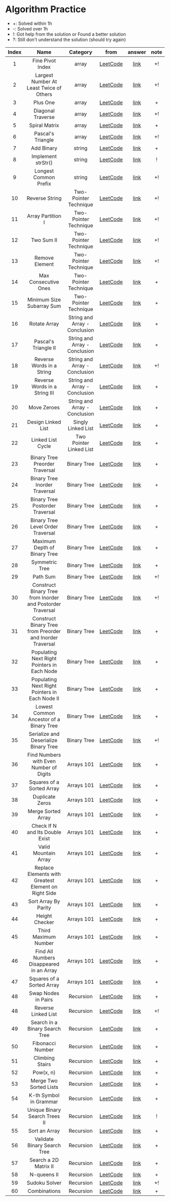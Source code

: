 # Algorithm Practice

- +: Solved within 1h
- -: Solved over 1h
- !: Got help from the solution or Found a better solution
- ?: Still don't understand the solution (should try again)


|Index|Name|Category|from|answer|note|
|:---:|:---:|:---:|:---:|:---:|:---:|
| 1  |  Fine Pivot Index  | array | [LeetCode](https://leetcode.com/explore/learn/card/array-and-string/201/introduction-to-array/1144/)  | [link](https://github.com/WOOSHIK-M/Coding_Practice/blob/main/Leetcode/Learn/Array_and_String/Introduction%20to%20Array/Find%20Pivot%20Index.py)  | +!  |
| 2  |  Largest Number At Least Twice of Others | array | [LeetCode](https://leetcode.com/explore/learn/card/array-and-string/201/introduction-to-array/1147/)  | [link](https://github.com/WOOSHIK-M/Coding_Practice/blob/main/Leetcode/Learn/Array_and_String/Introduction%20to%20Array/Largest%20Number%20At%20Least%20Twice%20of%20Others.py) | +!  |
| 3  |  Plus One  | array | [LeetCode](https://leetcode.com/explore/learn/card/array-and-string/201/introduction-to-array/1148/)  | [link](https://github.com/WOOSHIK-M/Coding_Practice/blob/main/Leetcode/Learn/Array_and_String/Introduction%20to%20Array/Plus%20One.py)  | + |
| 4  |  Diagonal Traverse  | array | [LeetCode](https://leetcode.com/explore/learn/card/array-and-string/202/introduction-to-2d-array/1167/)  | [link](https://github.com/WOOSHIK-M/Coding_Practice/blob/main/Leetcode/Learn/Array_and_String/Introduction%20to%202D%20Array/Diagonal%20Traverse.py)  | +! |
| 5  |  Spiral Matrix  | array | [LeetCode](https://leetcode.com/explore/learn/card/array-and-string/202/introduction-to-2d-array/1168/)  | [link](https://github.com/WOOSHIK-M/Coding_Practice/blob/main/Leetcode/Learn/Array_and_String/Introduction%20to%202D%20Array/Spiral%20Matrix.py)  | + |
| 6  |  Pascal's Triangle  | array | [LeetCode](https://leetcode.com/explore/learn/card/array-and-string/202/introduction-to-2d-array/1170/)  | [link](https://github.com/WOOSHIK-M/Coding_Practice/blob/main/Leetcode/Learn/Array_and_String/Introduction%20to%202D%20Array/Pascal's%20Triangle.py)  | +! |
| 7  |  Add Binary  | string | [LeetCode](https://leetcode.com/explore/learn/card/array-and-string/203/introduction-to-string/1160/)  | [link](https://github.com/WOOSHIK-M/Coding_Practice/blob/main/Leetcode/Learn/Array_and_String/Introduction%20to%20String/Add%20Binary.py)  | + |
| 8  |  Implement strStr() | string | [LeetCode](https://leetcode.com/explore/learn/card/array-and-string/203/introduction-to-string/1161/)  | [link](https://github.com/WOOSHIK-M/Coding_Practice/blob/main/Leetcode/Learn/Array_and_String/Introduction%20to%20String/Implement%20strStr().py)  | ! |
| 9  |  Longest Common Prefix | string | [LeetCode](https://leetcode.com/explore/learn/card/array-and-string/203/introduction-to-string/1162/discuss/172553/beat-100-python-submission-short-and-clean)  | [link](https://github.com/WOOSHIK-M/Coding_Practice/blob/main/Leetcode/Learn/Array_and_String/Introduction%20to%20String/Longest%20Common%20Prefix.py)  | +! |
| 10  |  Reverse String | Two-Pointer Technique | [LeetCode](https://leetcode.com/explore/learn/card/array-and-string/205/array-two-pointer-technique/1183/)  | [link](https://github.com/WOOSHIK-M/Coding_Practice/blob/main/Leetcode/Learn/Array_and_String/Two-Pointer%20Technique/Reverse%20String.py)  | +! |
| 11 |  Array Partition I | Two-Pointer Technique | [LeetCode](https://leetcode.com/explore/learn/card/array-and-string/205/array-two-pointer-technique/1154/)  | [link](https://github.com/WOOSHIK-M/Coding_Practice/blob/main/Leetcode/Learn/Array_and_String/Two-Pointer%20Technique/Array%20Partition%20I.py)  | +! |
| 12 |  Two Sum II | Two-Pointer Technique | [LeetCode](https://leetcode.com/explore/learn/card/array-and-string/205/array-two-pointer-technique/1153/)  | [link](https://github.com/WOOSHIK-M/Coding_Practice/blob/main/Leetcode/Learn/Array_and_String/Two-Pointer%20Technique/Two%20Sum%20II%20-%20Input%20array%20is%20sorted.py)  | +! |
| 13 |  Remove Element | Two-Pointer Technique | [LeetCode](https://leetcode.com/explore/learn/card/array-and-string/205/array-two-pointer-technique/1151/)  | [link](https://github.com/WOOSHIK-M/Coding_Practice/blob/main/Leetcode/Learn/Array_and_String/Two-Pointer%20Technique/Remove%20Element.py)  | +! |
| 14 |  Max Consecutive Ones | Two-Pointer Technique | [LeetCode](https://leetcode.com/explore/learn/card/array-and-string/205/array-two-pointer-technique/1301/)  | [link](https://github.com/WOOSHIK-M/Coding_Practice/blob/main/Leetcode/Learn/Array_and_String/Two-Pointer%20Technique/Max%20Consecutive%20Ones.py)  | + |
| 15 |  Minimum Size Subarray Sum | Two-Pointer Technique | [LeetCode](https://leetcode.com/explore/learn/card/array-and-string/205/array-two-pointer-technique/1299/)  | [link](https://github.com/WOOSHIK-M/Coding_Practice/blob/main/Leetcode/Learn/Array_and_String/Two-Pointer%20Technique/Minimum%20Size%20Subarray%20Sum.py)  | + |
| 16 |  Rotate Array | String and Array - Conclusion | [LeetCode](https://leetcode.com/explore/learn/card/array-and-string/204/conclusion/1182/) | [link](https://github.com/WOOSHIK-M/Practice_Algorithms/blob/main/Leetcode/Learn/Array_and_String/Conclusion/Rotate%20Array.py)  | + |
| 17 |  Pascal's Triangle II | String and Array - Conclusion  | [LeetCode](https://leetcode.com/explore/learn/card/array-and-string/204/conclusion/1171/) | [link](https://github.com/WOOSHIK-M/Practice_Algorithms/blob/main/Leetcode/Learn/Array_and_String/Conclusion/Pascal's%20Triangle%20II.py)  | + |
| 18 |  Reverse Words in a String | String and Array - Conclusion  | [LeetCode](https://leetcode.com/explore/learn/card/array-and-string/204/conclusion/1164/) | [link](https://github.com/WOOSHIK-M/Practice_Algorithms/blob/main/Leetcode/Learn/Array_and_String/Conclusion/Reverse%20words%20in%20a%20String.py)  | +! |
| 19 |  Reverse Words in a String III | String and Array - Conclusion  | [LeetCode](https://leetcode.com/explore/learn/card/array-and-string/204/conclusion/1165/) | [link](https://github.com/WOOSHIK-M/Practice_Algorithms/blob/main/Leetcode/Learn/Array_and_String/Conclusion/Reverse%20Words%20in%20a%20String%20III.py)  | + |
| 20 |  Move Zeroes | String and Array - Conclusion  | [LeetCode](https://leetcode.com/explore/learn/card/array-and-string/204/conclusion/1174/) | [link](https://github.com/WOOSHIK-M/Practice_Algorithms/blob/main/Leetcode/Learn/Array_and_String/Conclusion/Move%20Zeroes.py)  | + |
| 21 |  Design Linked List | Singly Linked List | [LeetCode](https://leetcode.com/explore/learn/card/linked-list/209/singly-linked-list/1290/) | [link](https://github.com/WOOSHIK-M/Practice_Algorithms/blob/main/Leetcode/Learn/Linked%20List/Singly%20Linked%20List/Design%20Linked%20List.py)  | + |
| 22 |  Linked List Cycle | Two Pointer Linked List | [LeetCode](https://leetcode.com/explore/learn/card/linked-list/214/two-pointer-technique/1212/) | [link](https://github.com/WOOSHIK-M/Practice_Algorithms/blob/main/Leetcode/Learn/Linked%20List/Two%20Pointer%20Linked%20List/Linked%20List%20Cycle.py)  | + |
| 23 |  Binary Tree Preorder Traversal | Binary Tree | [LeetCode](https://leetcode.com/explore/learn/card/data-structure-tree/134/traverse-a-tree/928/) | [link](https://github.com/WOOSHIK-M/Practice_Algorithms/blob/main/Leetcode/Learn/Binary%20Tree/Traverse%20a%20Tree/Binary%20Tree%20Preorder%20Traversal.py)  | + |
| 24 |  Binary Tree Inorder Traversal | Binary Tree | [LeetCode](https://leetcode.com/explore/learn/card/data-structure-tree/134/traverse-a-tree/929/) | [link](https://github.com/WOOSHIK-M/Practice_Algorithms/blob/main/Leetcode/Learn/Binary%20Tree/Traverse%20a%20Tree/Binary%20Tree%20Inorder%20Traversal.py)  | + |
| 25 |  Binary Tree Postorder Traversal | Binary Tree | [LeetCode](https://leetcode.com/explore/learn/card/data-structure-tree/134/traverse-a-tree/930/) | [link](https://github.com/WOOSHIK-M/Practice_Algorithms/blob/main/Leetcode/Learn/Binary%20Tree/Traverse%20a%20Tree/Binary%20Tree%20Postorder%20Traversal.py)  | + |
| 26 |  Binary Tree Level Order Traversal | Binary Tree | [LeetCode](https://leetcode.com/explore/learn/card/data-structure-tree/134/traverse-a-tree/931/) | [link](https://github.com/WOOSHIK-M/Practice_Algorithms/blob/main/Leetcode/Learn/Binary%20Tree/Traverse%20a%20Tree/Binary%20Tree%20Level%20Order%20Traversal.py)  | + |
| 27 |  Maximum Depth of Binary Tree | Binary Tree | [LeetCode](https://leetcode.com/explore/learn/card/data-structure-tree/17/solve-problems-recursively/535/) | [link](https://github.com/WOOSHIK-M/Practice_Algorithms/blob/main/Leetcode/Learn/Binary%20Tree/Solve%20Problems%20Recursively/Maximum%20Depth%20of%20Binary%20Tree.py)  | + |
| 28 |  Symmetric Tree | Binary Tree | [LeetCode](https://leetcode.com/explore/learn/card/data-structure-tree/17/solve-problems-recursively/536/) | [link](https://github.com/WOOSHIK-M/Practice_Algorithms/blob/main/Leetcode/Learn/Binary%20Tree/Solve%20Problems%20Recursively/Symmectric%20Tree.py)  | + |
| 29 |  Path Sum | Binary Tree | [LeetCode](https://leetcode.com/explore/learn/card/data-structure-tree/17/solve-problems-recursively/537/) | [link](https://github.com/WOOSHIK-M/Practice_Algorithms/blob/main/Leetcode/Learn/Binary%20Tree/Solve%20Problems%20Recursively/Path%20Sum.py)  | +! |
| 30 |  Construct Binary Tree from Inorder and Postorder Traversal | Binary Tree | [LeetCode](https://leetcode.com/explore/learn/card/data-structure-tree/133/conclusion/942/) | [link](https://github.com/WOOSHIK-M/Practice_Algorithms/blob/main/Leetcode/Learn/Binary%20Tree/Conclusion/Construct%20Binary%20Tree%20from%20Inorder%20and%20Postorder%20Traversal.py)  | +! |
| 31 |  Construct Binary Tree from Preorder and Inorder Traversal | Binary Tree | [LeetCode](https://leetcode.com/explore/learn/card/data-structure-tree/133/conclusion/943/) | [link](https://github.com/WOOSHIK-M/Practice_Algorithms/blob/main/Leetcode/Learn/Binary%20Tree/Conclusion/Construct%20Binary%20Tree%20from%20Preorder%20and%20Inorder%20Traversal.py)  | + |
| 32 |  Populating Next Right Pointers in Each Node | Binary Tree | [LeetCode](https://leetcode.com/explore/learn/card/data-structure-tree/133/conclusion/994/) | [link](https://github.com/WOOSHIK-M/Practice_Algorithms/blob/main/Leetcode/Learn/Binary%20Tree/Conclusion/Populating%20Next%20Right%20Pointers%20in%20Each%20Node.py)  | + |
| 33 |  Populating Next Right Pointers in Each Node II | Binary Tree | [LeetCode](https://leetcode.com/explore/learn/card/data-structure-tree/133/conclusion/1016/) | [link](https://github.com/WOOSHIK-M/Practice_Algorithms/blob/main/Leetcode/Learn/Binary%20Tree/Conclusion/Populating%20Next%20Right%20Pointers%20in%20Each%20Node%20II.py)  | + |
| 34 |  Lowest Common Ancestor of a Binary Tree | Binary Tree | [LeetCode](https://leetcode.com/explore/learn/card/data-structure-tree/133/conclusion/932/) | [link](https://github.com/WOOSHIK-M/Practice_Algorithms/blob/main/Leetcode/Learn/Binary%20Tree/Conclusion/%20Lowest%20Common%20Ancestor%20of%20a%20Binary%20Tree.py)  | + |
| 35 |  Serialize and Deserialize Binary Tree | Binary Tree | [LeetCode](https://leetcode.com/explore/learn/card/data-structure-tree/133/conclusion/995/) | [link](https://github.com/WOOSHIK-M/Practice_Algorithms/blob/main/Leetcode/Learn/Binary%20Tree/Conclusion/%20Serialize%20and%20Deserialize%20Binary%20Tree.py)  | +! |
| 36 |  Find Numbers with Even Number of Digits | Arrays 101 | [LeetCode](https://leetcode.com/explore/learn/card/fun-with-arrays/521/introduction/3237/) | [link](https://github.com/WOOSHIK-M/Practice_Algorithms/blob/main/Leetcode/Learn/Arrays%20101/Introduction/Find%20Numbers%20with%20Even%20Number%20of%20Digits.py)  | + |
| 37 |  Squares of a Sorted Array | Arrays 101  | [LeetCode](https://leetcode.com/explore/learn/card/fun-with-arrays/521/introduction/3240/) | [link](https://github.com/WOOSHIK-M/Practice_Algorithms/blob/main/Leetcode/Learn/Arrays%20101/Introduction/Squares%20of%20a%20Sorted%20Array.py)  | + |
| 38 |  Duplicate Zeros | Arrays 101 | [LeetCode](https://leetcode.com/explore/learn/card/fun-with-arrays/525/inserting-items-into-an-array/3245/) | [link](https://github.com/WOOSHIK-M/Practice_Algorithms/blob/main/Leetcode/Learn/Arrays%20101/Inserting%20Items%20Into%20an%20Array/Duplicate%20Zeros.py)  | + |
| 39 |  Merge Sorted Array | Arrays 101  | [LeetCode](https://leetcode.com/explore/learn/card/fun-with-arrays/525/inserting-items-into-an-array/3253/) | [link](https://github.com/WOOSHIK-M/Practice_Algorithms/blob/main/Leetcode/Learn/Arrays%20101/Inserting%20Items%20Into%20an%20Array/Merge%20Sorted%20Array.py)  | + |
| 40 |  Check If N and Its Double Exist | Arrays 101 | [LeetCode](https://leetcode.com/explore/learn/card/fun-with-arrays/527/searching-for-items-in-an-array/3250/) | [link](https://github.com/WOOSHIK-M/Practice_Algorithms/blob/main/Leetcode/Learn/Arrays%20101/Searching%20for%20Items%20in%20an%20Array/Check%20If%20N%20and%20Its%20Double%20Exist.py)  | + |
| 41 |  Valid Mountain Array | Arrays 101  | [LeetCode](https://leetcode.com/explore/learn/card/fun-with-arrays/527/searching-for-items-in-an-array/3251/) | [link](https://github.com/WOOSHIK-M/Practice_Algorithms/blob/main/Leetcode/Learn/Arrays%20101/Searching%20for%20Items%20in%20an%20Array/Valid%20Mountain%20Array.py)  | + |
| 42 |  Replace Elements with Greatest Element on Right Side | Arrays 101  | [LeetCode](https://leetcode.com/explore/learn/card/fun-with-arrays/511/in-place-operations/3259/) | [link](https://github.com/WOOSHIK-M/Practice_Algorithms/blob/main/Leetcode/Learn/Arrays%20101/In-Place%20Operations/Replace%20Elements%20with%20Greatest%20Element%20on%20Right%20Side.py)  | + |
| 43 |  Sort Array By Parity | Arrays 101  | [LeetCode](https://leetcode.com/explore/learn/card/fun-with-arrays/511/in-place-operations/3260/) | [link](https://github.com/WOOSHIK-M/Practice_Algorithms/blob/main/Leetcode/Learn/Arrays%20101/In-Place%20Operations/Sort%20Array%20By%20Parity.py)  | + |
| 44 |  Height Checker | Arrays 101  | [LeetCode](https://leetcode.com/explore/learn/card/fun-with-arrays/523/conclusion/3228/) | [link](https://github.com/WOOSHIK-M/Practice_Algorithms/blob/main/Leetcode/Learn/Arrays%20101/Conclusion/Height%20Checker.py)  | + |
| 45 |  Third Maximum Number | Arrays 101  | [LeetCode](https://leetcode.com/explore/learn/card/fun-with-arrays/523/conclusion/3231/) | [link](https://github.com/WOOSHIK-M/Practice_Algorithms/blob/main/Leetcode/Learn/Arrays%20101/Conclusion/Third%20Maximum%20Number.py)  | + |
| 46 |  Find All Numbers Disappeared in an Array | Arrays 101  | [LeetCode](https://leetcode.com/explore/learn/card/fun-with-arrays/523/conclusion/3270/) | [link](https://github.com/WOOSHIK-M/Practice_Algorithms/blob/main/Leetcode/Learn/Arrays%20101/Conclusion/Find%20All%20Numbers%20Disappeared%20in%20an%20Array.py)  | + |
| 47 |  Squares of a Sorted Array | Arrays 101  | [LeetCode](https://leetcode.com/explore/learn/card/fun-with-arrays/523/conclusion/3574/) | [link](https://github.com/WOOSHIK-M/Practice_Algorithms/blob/main/Leetcode/Learn/Arrays%20101/Conclusion/Squares%20of%20a%20Sorted%20Array.py)  | + |
| 48 |  Swap Nodes in Pairs | Recursion  | [LeetCode](https://leetcode.com/explore/learn/card/recursion-i/250/principle-of-recursion/1681/) | [link](https://github.com/WOOSHIK-M/Practice_Algorithms/blob/main/Leetcode/Learn/Recursion%20I/Principle%20of%20Recursion/Swap%20Nodes%20in%20Pairs.py)  | + |
| 48 |  Reverse Linked List | Recursion  | [LeetCode](https://leetcode.com/explore/learn/card/recursion-i/251/scenario-i-recurrence-relation/2378/) | [link](https://github.com/WOOSHIK-M/Practice_Algorithms/blob/main/Leetcode/Learn/Recursion%20I/Recurrence%20Relation/Reverse%20Linked%20List.py)  | +! |
| 49 |  Search in a Binary Search Tree | Recursion  | [LeetCode](https://leetcode.com/explore/learn/card/recursion-i/251/scenario-i-recurrence-relation/3233/) | [link](https://github.com/WOOSHIK-M/Practice_Algorithms/blob/main/Leetcode/Learn/Recursion%20I/Recurrence%20Relation/Search%20in%20a%20Binary%20Search%20Tree.py)  | + |
| 50 |  Fibonacci Number | Recursion  | [LeetCode](https://leetcode.com/explore/learn/card/recursion-i/255/recursion-memoization/1661/) | [link](https://github.com/WOOSHIK-M/Practice_Algorithms/blob/main/Leetcode/Learn/Recursion%20I/Memoization/Fibonacci%20Number.py)  | + |
| 51 |  Climbing Stairs | Recursion  | [LeetCode](https://leetcode.com/explore/learn/card/recursion-i/255/recursion-memoization/1662/) | [link](https://github.com/WOOSHIK-M/Practice_Algorithms/blob/main/Leetcode/Learn/Recursion%20I/Memoization/Climbing%20Stairs.py)  | + |
| 52 |  Pow(x, n) | Recursion  | [LeetCode](https://leetcode.com/explore/learn/card/recursion-i/256/complexity-analysis/2380/) | [link](https://github.com/WOOSHIK-M/Practice_Algorithms/blob/main/Leetcode/Learn/Recursion%20I/Complexity%20Analysis/Pow(x%2C%20n).py)  | + |
| 53 |  Merge Two Sorted Lists | Recursion  | [LeetCode](https://leetcode.com/explore/learn/card/recursion-i/253/conclusion/2382/) | [link](https://github.com/WOOSHIK-M/Practice_Algorithms/blob/main/Leetcode/Learn/Recursion%20I/Conclusion/Merge%20Two%20Sorted%20Lists.py)  | + |
| 54 |  K-th Symbol in Grammar | Recursion  | [LeetCode](https://leetcode.com/explore/learn/card/recursion-i/253/conclusion/1675/) | [link](https://github.com/WOOSHIK-M/Practice_Algorithms/blob/main/Leetcode/Learn/Recursion%20I/Conclusion/K-th%20Symbol%20in%20Grammar.py)  | + |
| 54 |  Unique Binary Search Trees II | Recursion  | [LeetCode](https://leetcode.com/explore/learn/card/recursion-i/253/conclusion/2384/) | [link](https://github.com/WOOSHIK-M/Practice_Algorithms/blob/main/Leetcode/Learn/Recursion%20I/Conclusion/Unique%20Binary%20Search%20Trees%20II.py)  | ! |
| 55 |  Sort an Array | Recursion  | [LeetCode](https://leetcode.com/explore/learn/card/recursion-ii/470/divide-and-conquer/2944/) | [link](https://github.com/WOOSHIK-M/Practice_Algorithms/blob/main/Leetcode/Learn/Recursion%20II/Devide%20and%20Conquer/Sort%20an%20Array.py)  | + |
| 56 |  Validate Binary Search Tree | Recursion  | [LeetCode](https://leetcode.com/explore/learn/card/recursion-ii/470/divide-and-conquer/2874/) | [link](https://github.com/WOOSHIK-M/Practice_Algorithms/blob/main/Leetcode/Learn/Recursion%20II/Devide%20and%20Conquer/Validate%20Binary%20Search%20Tree.py)  | + |
| 57 |  Search a 2D Matrix II | Recursion  | [LeetCode](https://leetcode.com/explore/learn/card/recursion-ii/470/divide-and-conquer/2872/) | [link](https://github.com/WOOSHIK-M/Practice_Algorithms/blob/main/Leetcode/Learn/Recursion%20II/Devide%20and%20Conquer/Search%20a%202D%20Matrix%20II.py)  | + |
| 58 |  N-queens II | Recursion  | [LeetCode](https://leetcode.com/explore/learn/card/recursion-ii/472/backtracking/2804/) | [link](https://github.com/WOOSHIK-M/Practice_Algorithms/blob/main/Leetcode/Learn/Recursion%20II/Backtracking/N-Queens%20II.py)  | + |
| 59 |  Sudoku Solver | Recursion  | [LeetCode](https://leetcode.com/explore/learn/card/recursion-ii/472/backtracking/2796/) | [link](https://github.com/WOOSHIK-M/Practice_Algorithms/blob/main/Leetcode/Learn/Recursion%20II/Backtracking/Sudoku%20Solver.py)  | +! |
| 60 |  Combinations | Recursion  | [LeetCode](https://leetcode.com/explore/learn/card/recursion-ii/472/backtracking/2798/) | [link](https://github.com/WOOSHIK-M/Practice_Algorithms/blob/main/Leetcode/Learn/Recursion%20II/Backtracking/Combinations.py)  | + |